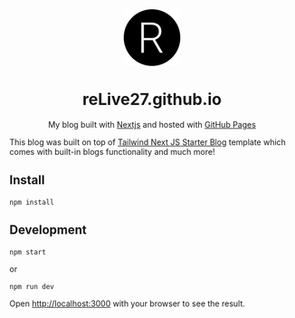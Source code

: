 <div align="center">
  <img alt="Logo" src="https://github.com/ReLive27/ReLive27.github.io/blob/main/public/static/images/logo.png" width="100px" />
</div>
<h1 align="center">
  reLive27.github.io
</h1>
<p align="center">
  My blog built with <a href="https://nextjs.org/" target="_blank">Nextjs</a> and hosted with <a href="https://pages.github.com/" target="_blank">GitHub Pages</a>
</p>


This blog was built on top of [Tailwind Next JS Starter Blog](https://github.com/timlrx/tailwind-nextjs-starter-blog) template which comes with built-in blogs functionality and much more!


## Install
```
npm install
```

## Development

```
npm start
```
or
```
npm run dev
```

Open [http://localhost:3000](http://localhost:3000) with your browser to see the result.
